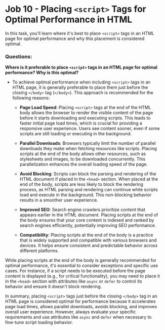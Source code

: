# Job 10 - Placing `<script>` Tags for Optimal Performance in HTML

In this task, you'll learn where it's best to place `<script>` tags in an HTML page for optimal performance and why this placement is considered optimal.

### Questions:

**Where is it preferable to place `<script>` tags in an HTML page for optimal performance? Why is this optimal?**

- To achieve optimal performance when including `<script>` tags in an HTML page, it is generally preferable to place them just before the closing `</body>` tag (`</body>`). This approach is recommended for the following reasons:

  - **Page Load Speed**: Placing `<script>` tags at the end of the HTML body allows the browser to render the visible content of the page before it starts downloading and executing scripts. This leads to faster initial page load times, which is crucial for providing a responsive user experience. Users see content sooner, even if some scripts are still loading or executing in the background.

  - **Parallel Downloads**: Browsers typically limit the number of parallel downloads they make when fetching resources like scripts. Placing scripts at the end of the body allows other resources, such as stylesheets and images, to be downloaded concurrently. This parallelization enhances the overall loading speed of the page.

  - **Avoid Blocking**: Scripts can block the parsing and rendering of the HTML document if placed in the `<head>` section. When placed at the end of the body, scripts are less likely to block the rendering process, as HTML parsing and rendering can continue while scripts load and execute in the background. This non-blocking behavior results in a smoother user experience.

  - **Improved SEO**: Search engine crawlers prioritize content that appears earlier in the HTML document. Placing scripts at the end of the body ensures that your core content is indexed and ranked by search engines efficiently, potentially improving SEO performance.

  - **Compatibility**: Placing scripts at the end of the body is a practice that is widely supported and compatible with various browsers and devices. It helps ensure consistent and predictable behavior across different platforms.

While placing scripts at the end of the body is generally recommended for optimal performance, it's essential to consider exceptions and specific use cases. For instance, if a script needs to be executed before the page content is displayed (e.g., for critical functionality), you may need to place it in the `<head>` section with attributes like `async` or `defer` to control its behavior and ensure it doesn't block rendering.

In summary, placing `<script>` tags just before the closing `</body>` tag in an HTML page is considered optimal for performance because it accelerates page load times, allows parallel downloads, avoids blocking, and improves overall user experience. However, always evaluate your specific requirements and use attributes like `async` and `defer` when necessary to fine-tune script loading behavior.

